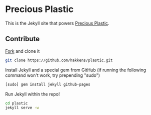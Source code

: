 # Precious Plastic

This is the Jekyll site that powers [Precious Plastic](http://preciousplastic.com).

## Contribute

[Fork](https://help.github.com/articles/fork-a-repo/) and clone it

```bash
git clone https://github.com/hakkens/plastic.git
```

Install Jekyll and a special gem from GitHub (if running the following command won't work, try prepending "sudo")

```bash
[sudo] gem install jekyll github-pages
```

Run Jekyll within the repo!

```bash
cd plastic
jekyll serve -w
```
